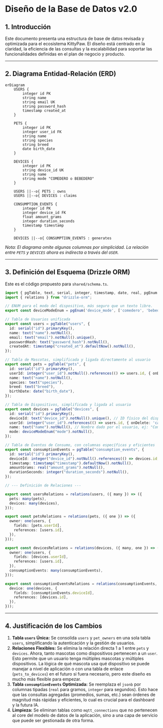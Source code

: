 # Diseño de la Base de Datos v2.0

## 1. Introducción

Este documento presenta una estructura de base de datos revisada y optimizada para el ecosistema KittyPaw. El diseño está centrado en la claridad, la eficiencia de las consultas y la escalabilidad para soportar las funcionalidades definidas en el plan de negocio y producto.

---

## 2. Diagrama Entidad-Relación (ERD)

```mermaid
erDiagram
    USERS {
        integer id PK
        string name
        string email UK
        string password_hash
        timestamp created_at
    }

    PETS {
        integer id PK
        integer user_id FK
        string name
        string species
        string breed
        date birth_date
    }

    DEVICES {
        integer id PK
        string device_id UK
        string name
        string mode "COMEDERO o BEBEDERO"
    }

    USERS ||--o{ PETS : owns
    USERS ||--o{ DEVICES : claims

    CONSUMPTION_EVENTS {
        integer id PK
        integer device_id FK
        float amount_grams
        integer duration_seconds
        timestamp timestamp
    }

    DEVICES ||--o{ CONSUMPTION_EVENTS : generates
```
*Nota: El diagrama omite algunas columnas por simplicidad. La relación entre `PETS` y `DEVICES` ahora es indirecta a través del `USER`.*

---

## 3. Definición del Esquema (Drizzle ORM)

Este es el código propuesto para `shared/schema.ts`.

```typescript
import { pgTable, text, serial, integer, timestamp, date, real, pgEnum } from "drizzle-orm/pg-core";
import { relations } from "drizzle-orm";

// ENUM para el modo del dispositivo, más seguro que un texto libre.
export const deviceModeEnum = pgEnum('device_mode', ['comedero', 'bebedero']);

// Tabla de Usuarios unificada
export const users = pgTable("users", {
  id: serial("id").primaryKey(),
  name: text("name").notNull(),
  email: text("email").notNull().unique(),
  passwordHash: text("password_hash").notNull(),
  createdAt: timestamp("created_at").defaultNow().notNull(),
});

// Tabla de Mascotas, simplificada y ligada directamente al usuario
export const pets = pgTable("pets", {
  id: serial("id").primaryKey(),
  userId: integer("user_id").notNull().references(() => users.id, { onDelete: 'cascade' }),
  name: text("name").notNull(),
  species: text("species"),
  breed: text("breed"),
  birthDate: date("birth_date"),
});

// Tabla de Dispositivos, simplificada y ligada al usuario
export const devices = pgTable("devices", {
  id: serial("id").primaryKey(),
  deviceId: text("device_id").notNull().unique(), // ID físico del dispositivo (del QR)
  userId: integer("user_id").references(() => users.id, { onDelete: 'cascade' }), // Usuario que lo "reclamó"
  name: text("name").notNull(), // Nombre dado por el usuario, ej: "Comedero Cocina"
  mode: deviceModeEnum("mode").notNull(),
});

// Tabla de Eventos de Consumo, con columnas específicas y eficientes
export const consumptionEvents = pgTable("consumption_events", {
  id: serial("id").primaryKey(),
  deviceId: integer("device_id").notNull().references(() => devices.id, { onDelete: 'cascade' }),
  timestamp: timestamp("timestamp").defaultNow().notNull(),
  amountGrams: real("amount_grams").notNull(),
  durationSeconds: integer("duration_seconds").notNull(),
});

// --- Definición de Relaciones ---

export const usersRelations = relations(users, ({ many }) => ({
  pets: many(pets),
  devices: many(devices),
}));

export const petsRelations = relations(pets, ({ one }) => ({
  owner: one(users, {
    fields: [pets.userId],
    references: [users.id],
  }),
}));

export const devicesRelations = relations(devices, ({ many, one }) => ({
  owner: one(users, {
    fields: [devices.userId],
    references: [users.id],
  }),
  consumptionEvents: many(consumptionEvents),
}));

export const consumptionEventsRelations = relations(consumptionEvents, ({ one }) => ({
  device: one(devices, {
    fields: [consumptionEvents.deviceId],
    references: [devices.id],
  }),
}));
```

---

## 4. Justificación de los Cambios

1.  **Tabla `users` Única:** Se consolida `users` y `pet_owners` en una sola tabla `users`, simplificando la autenticación y la gestión de usuarios.
2.  **Relaciones Flexibles:** Se elimina la relación directa 1 a 1 entre `pets` y `devices`. Ahora, tanto mascotas como dispositivos pertenecen a un `user`. Esto permite que un usuario tenga múltiples mascotas y múltiples dispositivos. La lógica de qué mascota usa qué dispositivo se puede manejar a nivel de aplicación o con una tabla de enlace (`pets_to_devices`) en el futuro si fuera necesario, pero este diseño es mucho más flexible para empezar.
3.  **Tabla `consumptionEvents` Optimizada:** Se reemplaza el `jsonb` por columnas tipadas (`real` para gramos, `integer` para segundos). Esto hace que las consultas agregadas (promedios, sumas, etc.) sean órdenes de magnitud más rápidas y eficientes, lo cual es crucial para el dashboard y la futura IA.
4.  **Limpieza:** Se eliminan tablas como `mqtt_connections` que no pertenecen al core del modelo de datos de la aplicación, sino a una capa de servicio que puede ser gestionada de otra forma.
